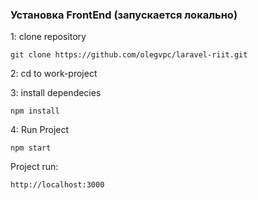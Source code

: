 ### Установка FrontEnd (запускается локально)
1: clone repository
``` 
git clone https://github.com/olegvpc/laravel-riit.git
```
2: cd to work-project

3: install dependecies
```
npm install
```
4: Run Project
```shell
npm start
```
Project run: 
```
http://localhost:3000
``` 
